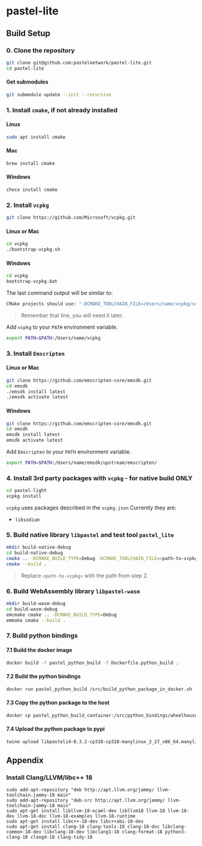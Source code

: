 # pastel-lite

## Build Setup

### 0. Clone the repository
``` bash
git clone git@github.com:pastelnetwork/pastel-lite.git
cd pastel-lite
```

#### Get submodules
``` bash
git submodule update --init --recursive
```

### 1. Install `cmake`, if not already installed
#### Linux
``` bash
sudo apt install cmake
```
#### Mac
``` bash
brew install cmake
```
#### Windows
``` bash
choco install cmake
```

### 2. Install `vcpkg`
``` bash
git clone https://github.com/Microsoft/vcpkg.git
```
#### Linux or Mac
``` bash
cd vcpkg
./bootstrap-vcpkg.sh
```
#### Windows
``` bash
cd vcpkg
bootstrap-vcpkg.bat
```
The last command output will be similar to:
``` bash
CMake projects should use: "-DCMAKE_TOOLCHAIN_FILE=/Users/name/vcpkg/scripts/buildsystems/vcpkg.cmake"
```
> Remember that line, you will need it later.

Add `vcpkg` to your `PATH` environment variable.
```bash
export PATH=$PATH:/Users/name/vcpkg
```

### 3. Install `Emscripten`
#### Linux or Mac
``` bash
git clone https://github.com/emscripten-core/emsdk.git
cd emsdk
./emsdk install latest
./emsdk activate latest
```
#### Windows
``` bash
git clone https://github.com/emscripten-core/emsdk.git
cd emsdk
emsdk install latest
emsdk activate latest
```
Add `Emscripten` to your `PATH` environment variable.
```bash
export PATH=$PATH:/Users/name/emsdk/upstream/emscripten/
```

### 4. Install 3rd party packages with `vcpkg` - for native build ONLY
``` bash
cd pastel-light
vcpkg install
```
`vcpkg` uses packages described in the `vcpkg.json`
Currently they are:
* `libsodium`

### 5. Build native library `libpastel` and test tool `pastel_lite` 
``` bash
mkdir build-native-debug
cd build-native-debug
cmake .. -DCMAKE_BUILD_TYPE=Debug -DCMAKE_TOOLCHAIN_FILE=<path-to-vcpkg>/scripts/buildsystems/vcpkg.cmake
cmake --build .
```
> Replace `<path-to-vcpkg>` with the path from step 2.

### 6. Build WebAssembly library `libpastel-wasm` 
``` bash
mkdir build-wasm-debug
cd build-wasm-debug
emcmake cmake .. -DCMAKE_BUILD_TYPE=Debug
emmake cmake --build .
```

### 7. Build python bindings

#### 7.1 Build the docker image  
``` bash
docker build -t pastel_python_build -f Dockerfile.python_build .
```

#### 7.2 Build the python bindings
``` bash
docker run pastel_python_build /src/build_python_package_in_docker.sh
```

#### 7.3 Copy the python package to the host
``` bash
docker cp pastel_python_build_container:/src/python_bindings/wheelhouse/libpastelid-0.3.2-cp310-cp310-manylinux_2_27_x86_64.manylinux_2_28_x86_64.whl . 
```

#### 7.4 Upload the python package to pypi
``` bash
twine upload libpastelid-0.3.2-cp310-cp310-manylinux_2_27_x86_64.manylinux_2_28_x86_64.whl
```

## Appendix

### Install Clang/LLVM/libc++ 18
```shell
sudo add-apt-repository "deb http://apt.llvm.org/jammy/ llvm-toolchain-jammy-18 main"
sudo add-apt-repository "deb-src http://apt.llvm.org/jammy/ llvm-toolchain-jammy-18 main"
sudo apt-get install libllvm-18-ocaml-dev libllvm18 llvm-18 llvm-18-dev llvm-18-doc llvm-18-examples llvm-18-runtime
sudo apt-get install libc++-18-dev libc++abi-18-dev
sudo apt-get install clang-18 clang-tools-18 clang-18-doc libclang-common-18-dev libclang-18-dev libclang1-18 clang-format-18 python3-clang-18 clangd-18 clang-tidy-18
```
